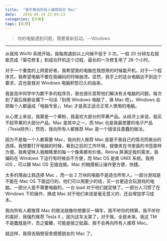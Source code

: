 ```yaml
---
title:  "我不再向所有人推荐购买 Mac"
date:   2016-05-19 22:04:23
categories: [文章]
tags: [乱想]
---
```


> 你的电脑遇到问题，需要重新启动。--Windows

----

从我用 Win10 系统开始，我每周遇到以上问候不低于 3 次。一般 20 分钟左右就能完成「菊花修复」到成功开机这个过程，最长的一次修复用了 28 个小时。

对于一个重度的上网爱好者，我希望我的电脑在我想用的时候能开机。对于一个程序员，我希望电脑不要在我编码的时候崩溃。显然，我手上的这台电脑达不到这个要求，这也是我对 Windows 电脑积怨已久的由来。

我是高中同学中为数不多的程序员，我也很乐意帮他们解决有关电脑的问题。每次到了最后我都会撂下一句话「别用 Windows 电脑了，换 Mac 吧」。Windows 会把每个人都逼成「电脑专家」，Mac 才是真正适合正常人使用的电脑。

从心里上来说，我算是一个果粉，我喜欢大部分的苹果产品。从经济上来说，我买不起苹果的大部分产品，Mac 是其中之一。而 Mac 也是我最想要的电子产品（Tesla除外），然而，我向所有人都推荐 Mac 是一个错误且愚蠢的做法。

因为不是每一个人都需要 Mac，我向别人推荐 Mac 是基于我自己的情况而做出的选择。我想要打开电脑的时候，看到之前的工作环境，就像夹在书里面的书签那样方便。我希望映入我眼睛里的每一个像素都有价值，Retina 屏满足我的需求。我编码在 Windows 下运行有时候会不方便，而 Mac OS 是类 UNIX 系统。我用 iOS ，可以跟 Mac OS 无缝连接。Mac 的触摸板让操作更方便，快捷。

太多的理由让我选择 Mac ，而一台 2 万块的电脑不是适合所有人。一部分游戏是不能在 Mac OS 下面运行的，他们可以用更少的钱，买一台更适合玩游戏的电脑。一部分人是不需要电脑的，一台 Ipad 对于他们就足够了。一部分人习惯了在 Windows 下的操作，换成 Mac 对于他们来说是毫无意义的，还会增加学习成本。

我向所有人都推荐 Mac 的做法就像你想要买一辆车，我不听你的预算，我不听你的喜好，我强烈推荐 Tesla X 。因为这车太美了，对于我，全是未来。我这 TM 不是蠢就是坏，吾之蜜糖，可能是彼之砒霜，我不会再向所有人推荐 Mac。

就这样，我得去隔壁宿舍摸摸朋友的 Mac 了。
